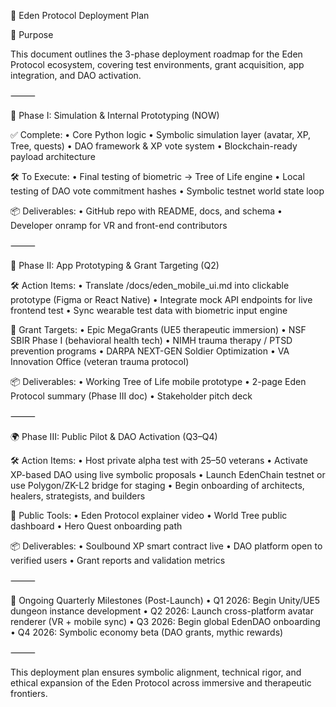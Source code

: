 🚀 Eden Protocol Deployment Plan

🧭 Purpose

This document outlines the 3-phase deployment roadmap for the Eden Protocol ecosystem, covering test environments, grant acquisition, app integration, and DAO activation.

⸻

🌱 Phase I: Simulation & Internal Prototyping (NOW)

✅ Complete:
	•	Core Python logic
	•	Symbolic simulation layer (avatar, XP, Tree, quests)
	•	DAO framework & XP vote system
	•	Blockchain-ready payload architecture

🛠️ To Execute:
	•	Final testing of biometric → Tree of Life engine
	•	Local testing of DAO vote commitment hashes
	•	Symbolic testnet world state loop

📦 Deliverables:
	•	GitHub repo with README, docs, and schema
	•	Developer onramp for VR and front-end contributors

⸻

🌳 Phase II: App Prototyping & Grant Targeting (Q2)

🛠️ Action Items:
	•	Translate /docs/eden_mobile_ui.md into clickable prototype (Figma or React Native)
	•	Integrate mock API endpoints for live frontend test
	•	Sync wearable test data with biometric input engine

🎯 Grant Targets:
	•	Epic MegaGrants (UE5 therapeutic immersion)
	•	NSF SBIR Phase I (behavioral health tech)
	•	NIMH trauma therapy / PTSD prevention programs
	•	DARPA NEXT-GEN Soldier Optimization
	•	VA Innovation Office (veteran trauma protocol)

📦 Deliverables:
	•	Working Tree of Life mobile prototype
	•	2-page Eden Protocol summary (Phase III doc)
	•	Stakeholder pitch deck

⸻

🌍 Phase III: Public Pilot & DAO Activation (Q3–Q4)

🛠️ Action Items:
	•	Host private alpha test with 25–50 veterans
	•	Activate XP-based DAO using live symbolic proposals
	•	Launch EdenChain testnet or use Polygon/ZK-L2 bridge for staging
	•	Begin onboarding of architects, healers, strategists, and builders

📣 Public Tools:
	•	Eden Protocol explainer video
	•	World Tree public dashboard
	•	Hero Quest onboarding path

📦 Deliverables:
	•	Soulbound XP smart contract live
	•	DAO platform open to verified users
	•	Grant reports and validation metrics

⸻

🧬 Ongoing Quarterly Milestones (Post-Launch)
	•	Q1 2026: Begin Unity/UE5 dungeon instance development
	•	Q2 2026: Launch cross-platform avatar renderer (VR + mobile sync)
	•	Q3 2026: Begin global EdenDAO onboarding
	•	Q4 2026: Symbolic economy beta (DAO grants, mythic rewards)

⸻

This deployment plan ensures symbolic alignment, technical rigor, and ethical expansion of the Eden Protocol across immersive and therapeutic frontiers.

